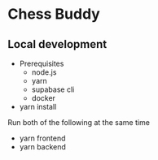 # Chess Buddy

## Local development

- Prerequisites
  - node.js
  - yarn
  - supabase cli
  - docker
- yarn install

Run both of the following at the same time

- yarn frontend
- yarn backend
